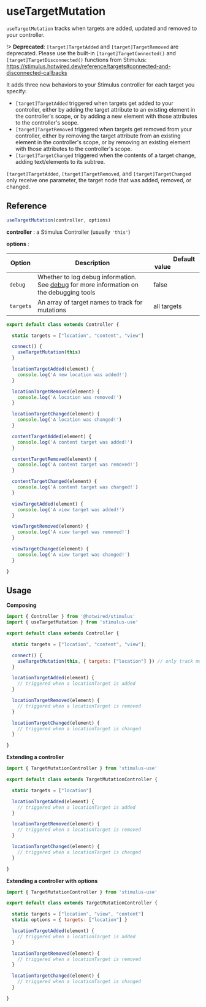 # useTargetMutation

`useTargetMutation` tracks when targets are added, updated and removed to your controller.

!> **Deprecated**: `[target]TargetAdded` and `[target]TargetRemoved` are deprecated. Please use the built-in `[target]TargetConnected()` and `[target]TargetDisconnected()` functions from Stimulus: https://stimulus.hotwired.dev/reference/targets#connected-and-disconnected-callbacks

It adds three new behaviors to your Stimulus controller for each target you specify:

- `[target]TargetAdded`  triggered when targets get added to your controller, either by adding the target attribute to an existing element in the controller's scope, or by adding a new element with those attributes to the controller's scope.
- `[target]TargetRemoved` triggered when targets get removed from your controller, either by removing the target attribute from an existing element in the controller's scope, or by removing an existing element with those attributes to the controller's scope.
- `[target]TargetChanged` triggered when the contents of a target change, adding text/elements to its subtree.

`[target]TargetAdded`, `[target]TargetRemoved`, and  `[target]TargetChanged` only receive one parameter, the target node that was added, removed, or changed.

## Reference

```javascript
useTargetMutation(controller, options)
```

**controller** : a Stimulus Controller (usually `'this'`)

**options** :

| Option| Description |&nbsp; &nbsp; &nbsp; &nbsp; &nbsp; &nbsp;Default value&nbsp; &nbsp; &nbsp; &nbsp; &nbsp; &nbsp; &nbsp; &nbsp;|
|-----------------------|-------------|---------------------|
| `debug` | Whether to log debug information. See [debug](debug.md) for more information on the debugging tools| false|
| `targets` | An array of target names to track for mutations | all targets |

```js
export default class extends Controller {

  static targets = ["location", "content", "view"]

  connect() {
    useTargetMutation(this)
  }

  locationTargetAdded(element) {
    console.log('A new location was added!')
  }

  locationTargetRemoved(element) {
    console.log('A location was removed!')
  }

  locationTargetChanged(element) {
    console.log('A location was changed!')
  }

  contentTargetAdded(element) {
    console.log('A content target was added!')
  }

  contentTargetRemoved(element) {
    console.log('A content target was removed!')
  }

  contentTargetChanged(element) {
    console.log('A content target was changed!')
  }

  viewTargetAdded(element) {
    console.log('A view target was added!')
  }

  viewTargetRemoved(element) {
    console.log('A view target was removed!')
  }

  viewTargetChanged(element) {
    console.log('A view target was changed!')
  }

}
```

## Usage

**Composing**

```js
import { Controller } from '@hotwired/stimulus'
import { useTargetMutation } from 'stimulus-use'

export default class extends Controller {

  static targets = ["location", "content", "view"];

  connect() {
    useTargetMutation(this, { targets: ["location"] }) // only track mutations of "location" target
  }

  locationTargetAdded(element) {
    // triggered when a locationTarget is added
  }

  locationTargetRemoved(element) {
    // triggered when a locationTarget is removed
  }

  locationTargetChanged(element) {
    // triggered when a locationTarget is changed
  }

}
```

**Extending a controller**

```js
import { TargetMutationController } from 'stimulus-use'

export default class extends TargetMutationController {

  static targets = ["location"]

  locationTargetAdded(element) {
    // triggered when a locationTarget is added
  }

  locationTargetRemoved(element) {
    // triggered when a locationTarget is removed
  }

  locationTargetChanged(element) {
    // triggered when a locationTarget is changed
  }

}
```

**Extending a controller with options**

```js
import { TargetMutationController } from 'stimulus-use'

export default class extends TargetMutationController {

  static targets = ["location", "view", "content"]
  static options = { targets: ["location"] }

  locationTargetAdded(element) {
    // triggered when a locationTarget is added
  }

  locationTargetRemoved(element) {
    // triggered when a locationTarget is removed
  }

  locationTargetChanged(element) {
    // triggered when a locationTarget is changed
  }

}
```
